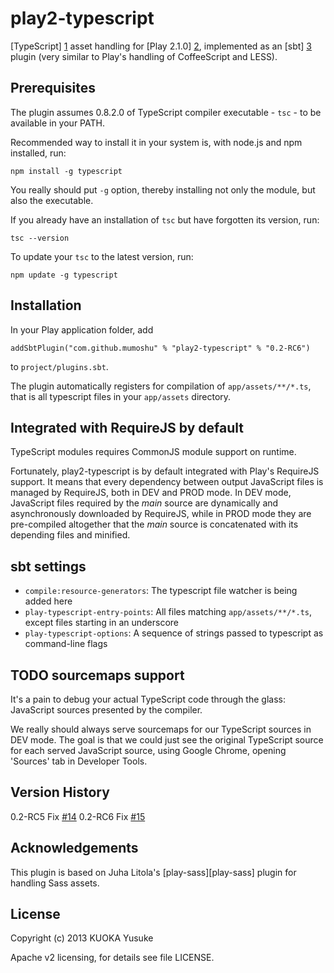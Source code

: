 play2-typescript
===========

[TypeScript] [1] asset handling for [Play 2.1.0] [2], implemented as an [sbt] [3]
plugin (very similar to Play's handling of CoffeeScript and LESS).

Prerequisites
-------------

The plugin assumes 0.8.2.0 of TypeScript compiler executable - `tsc` - to be available in your PATH.

Recommended way to install it in your system is, with node.js and npm installed, run:

    npm install -g typescript

You really should put `-g` option, thereby installing not only the module, but also the executable.

If you already have an installation of `tsc` but have forgotten its version, run:

    tsc --version

To update your `tsc` to the latest version, run:

    npm update -g typescript

Installation
------------

In your Play application folder, add

    addSbtPlugin("com.github.mumoshu" % "play2-typescript" % "0.2-RC6")

to `project/plugins.sbt`.

The plugin automatically registers for compilation of `app/assets/**/*.ts`, that is all typescript files in your `app/assets` directory.

Integrated with RequireJS by default
------------------------------------

TypeScript modules requires CommonJS module support on runtime.

Fortunately, play2-typescript is by default integrated with Play's RequireJS support.
It means that every dependency between output JavaScript files is managed by RequireJS, both in DEV and PROD mode.
In DEV mode, JavaScript files required by the *main* source are dynamically and asynchronously downloaded by RequireJS,
while in PROD mode they are pre-compiled altogether that the *main* source is concatenated with its depending files
and minified.

sbt settings
------------

  - `compile:resource-generators`: The typescript file watcher is being added here
  - `play-typescript-entry-points`: All files matching `app/assets/**/*.ts`, except files starting in an underscore
  - `play-typescript-options`: A sequence of strings passed to typescript as command-line flags

TODO sourcemaps support
-----------------------

It's a pain to debug your actual TypeScript code through the glass: JavaScript sources presented by the compiler.

We really should always serve sourcemaps for our TypeScript sources in DEV mode.
The goal is that we could just see the original TypeScript source for each served JavaScript source,
using Google Chrome, opening 'Sources' tab in Developer Tools.

Version History
---------------
0.2-RC5 Fix [#14](https://github.com/mumoshu/play2-typescript/issues/14)
0.2-RC6 Fix [#15](https://github.com/mumoshu/play2-typescript/pull/15)

Acknowledgements
----------------

This plugin is based on Juha Litola's [play-sass][play-sass] plugin for handling Sass assets.

License
-------

Copyright (c) 2013 KUOKA Yusuke

Apache v2 licensing, for details see file LICENSE.

[1]: http://www.typescriptlang.org/
[2]: http://www.playframework.org/
[3]: https://github.com/harrah/xsbt
